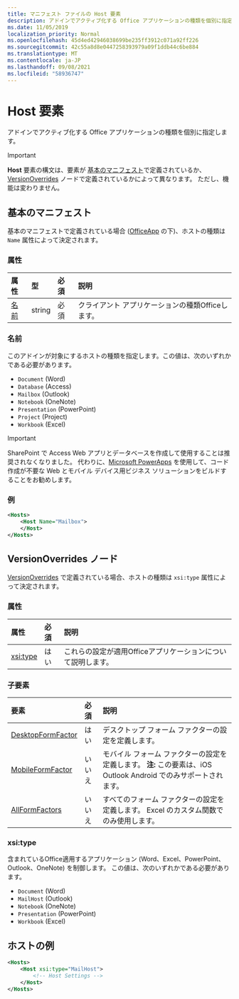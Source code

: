 ```yaml
---
title: マニフェスト ファイルの Host 要素
description: アドインでアクティブ化する Office アプリケーションの種類を個別に指定します。
ms.date: 11/05/2019
localization_priority: Normal
ms.openlocfilehash: 45d4ed42946038699be235ff3912c071a92ff226
ms.sourcegitcommit: 42c55a8d8e0447258393979a09f1ddb44c6be884
ms.translationtype: MT
ms.contentlocale: ja-JP
ms.lasthandoff: 09/08/2021
ms.locfileid: "58936747"
---
```

# <a name="host-element"></a>Host 要素

アドインでアクティブ化する Office アプリケーションの種類を個別に指定します。

> [!IMPORTANT]
> **Host** 要素の構文は、要素が [基本のマニフェスト](#basic-manifest)で定義されているか、[VersionOverrides](#versionoverrides-node) ノードで定義されているかによって異なります。 ただし、機能は変わりません。  

## <a name="basic-manifest"></a>基本のマニフェスト

基本のマニフェストで定義されている場合 ([OfficeApp](officeapp.md) の下)、ホストの種類は `Name` 属性によって決定されます。

### <a name="attributes"></a>属性

| 属性     | 型   | 必須 | 説明                                      |
|:--------------|:-------|:---------|:-------------------------------------------------|
| [名前](#name) | string | 必須 | クライアント アプリケーションの種類Officeします。 |

### <a name="name"></a>名前

このアドインが対象にするホストの種類を指定します。この値は、次のいずれかである必要があります。

- `Document` (Word)
- `Database` (Access)
- `Mailbox` (Outlook)
- `Notebook` (OneNote)
- `Presentation` (PowerPoint)
- `Project` (Project)
- `Workbook` (Excel)

> [!IMPORTANT]
> SharePoint で Access Web アプリとデータベースを作成して使用することは推奨されなくなりました。 代わりに、[Microsoft PowerApps](https://powerapps.microsoft.com/) を使用して、コード作成が不要な Web とモバイル デバイス用ビジネス ソリューションをビルドすることをお勧めします。

### <a name="example"></a>例

```xml
<Hosts>
    <Host Name="Mailbox">
    </Host>
</Hosts>
```

## <a name="versionoverrides-node"></a>VersionOverrides ノード

[VersionOverrides](versionoverrides.md) で定義されている場合、ホストの種類は `xsi:type` 属性によって決定されます。

### <a name="attributes"></a>属性

|  属性  |  必須  |  説明  |
|:-----|:-----|:-----|
|  [xsi:type](#xsitype)  |  はい  | これらの設定が適用Officeアプリケーションについて説明します。|

### <a name="child-elements"></a>子要素

|  要素 |  必須  |  説明  |
|:-----|:-----|:-----|
|  [DesktopFormFactor](desktopformfactor.md)    |  はい   |  デスクトップ フォーム ファクターの設定を定義します。 |
|  [MobileFormFactor](mobileformfactor.md)    |  いいえ   |  モバイル フォーム ファクターの設定を定義します。 **注:** この要素は、iOS Outlook Android でのみサポートされます。 |
|  [AllFormFactors](allformfactors.md)    |  いいえ   |  すべてのフォーム ファクターの設定を定義します。 Excel のカスタム関数でのみ使用します。 |

### <a name="xsitype"></a>xsi:type

含まれているOffice適用するアプリケーション (Word、Excel、PowerPoint、Outlook、OneNote) を制御します。 この値は、次のいずれかである必要があります。

- `Document` (Word)
- `MailHost` (Outlook)
- `Notebook` (OneNote)
- `Presentation` (PowerPoint)
- `Workbook` (Excel)

## <a name="host-example"></a>ホストの例

```xml
<Hosts>
    <Host xsi:type="MailHost">
        <!-- Host Settings -->
    </Host>
</Hosts>
```
